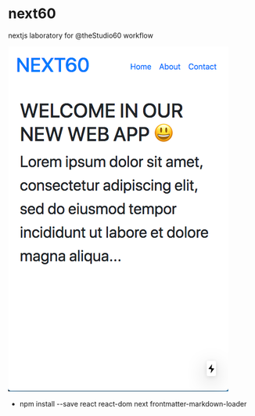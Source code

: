 # next60
 nextjs laboratory for @theStudio60 workflow

![preview](preview.png)


* npm install --save react react-dom next frontmatter-markdown-loader

